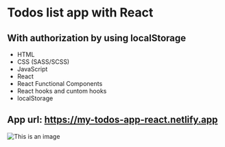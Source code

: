 # Todos list app with React
## With authorization by using localStorage
- HTML
- CSS (SASS/SCSS)
- JavaScript
- React
- React Functional Components
- React hooks and cuntom hooks
- localStorage

## App url: https://my-todos-app-react.netlify.app
![This is an image](https://my-todos-app-react.netlify.app/preview.png)
